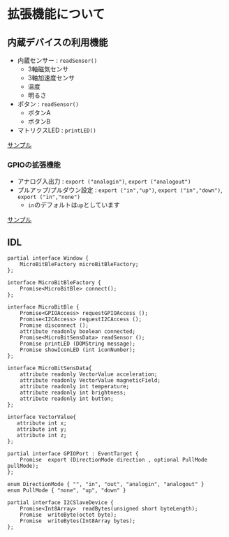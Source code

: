 # 拡張機能について

## 内蔵デバイスの利用機能
- 内蔵センサー : `readSensor()`
   - 3軸磁気センサ
   - 3軸加速度センサ
   - 温度
   - 明るさ
- ボタン : `readSensor()`
   - ボタンA
   - ボタンB
- マトリクスLED : `printLED()`

[サンプル](../examples#内蔵デバイス)

### GPIOの拡張機能
- アナログ入出力 : `export ("analogin")`, `export ("analogout")`
- プルアップ/プルダウン設定 : `export ("in","up")`, `export ("in","down")`, `export ("in","none")`
   - `in`のデフォルトは`up`としています

[サンプル](../examples#拡張gpio)

## IDL

```webidl
partial interface Window {
    MicroBitBleFactory microBitBleFactory;
};

interface MicroBitBleFactory {
    Promise<MicroBitBle> connect();
};

interface MicroBitBle {
    Promise<GPIOAccess> requestGPIOAccess ();
    Promise<I2CAccess> requestI2CAccess ();
    Promise disconnect ();
    attribute readonly boolean connected;
    Promise<MicroBitSensData> readSensor ();
    Promise printLED (DOMString message);
    Promise showIconLED (int iconNumber);
};

interface MicroBitSensData{
    attribute readonly VectorValue acceleration;
    attribute readonly VectorValue magneticField;
    attribute readonly int temperature;
    attribute readonly int brightness;
    attribute readonly int button;
};

interface VectorValue{
   attribute int x;
   attribute int y;
   attribute int z;
};

partial interface GPIOPort : EventTarget {
    Promise  export (DirectionMode direction , optional PullMode pullMode);
};

enum DirectionMode { "", "in", "out", "analogin", "analogout" }
enum PullMode { "none", "up", "down" }

partial interface I2CSlaveDevice {
    Promise<Int8Array>  readBytes(unsigned short byteLength);
    Promise  writeByte(octet byte);
    Promise  writeBytes(Int8Array bytes);
};
```

